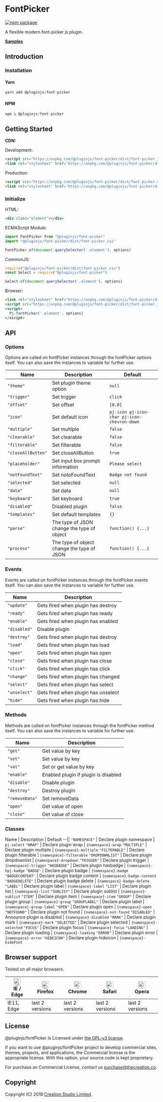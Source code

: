 # FontPicker

[![npm package](https://img.shields.io/npm/v/@pluginjs/font-picker.svg)](https://www.npmjs.com/package/@pluginjs/font-picker)

A flexible modern font-picker js plugin.

**[Samples](https://codesandbox.io/s/github/pluginjs/pluginjs/tree/master/modules/font-picker/samples)**

## Introduction

### Installation

#### Yarn

```javascript
yarn add @pluginjs/font-picker
```

#### NPM

```javascript
npm i @pluginjs/font-picker
```

## Getting Started

**CDN:**

Development:

```html
<script src="https://unpkg.com/@pluginjs/font-picker/dist/font-picker.js"></script>
<link rel="stylesheet" href="https://unpkg.com/@pluginjs/font-picker/dist/font-picker.css">
```

Production:

```html
<script src="https://unpkg.com/@pluginjs/font-picker/dist/font-picker.min.js"></script>
<link rel="stylesheet" href="https://unpkg.com/@pluginjs/font-picker/dist/font-picker.min.css">
```

### Initialize

HTML:

```html
<div class="element"></div>
```

ECMAScript Module:

```javascript
import FontPicker from "@pluginjs/font-picker"
import "@pluginjs/font-picker/dist/font-picker.css"

FontPicker.of(document.querySelector('.element'), options)
```

CommonJS:

```javascript
require("@pluginjs/font-picker/dist/font-picker.css")
const Select = require("@pluginjs/font-picker")

Select.of(document.querySelector('.element'), options)
```

Browser:

```html
<link rel="stylesheet" href="https://unpkg.com/@pluginjs/font-picker/dist/font-picker.css">
<script src="https://unpkg.com/@pluginjs/font-picker/dist/font-picker.js"></script>
<script>
  Pj.fontPicker('.element', options)
</script>
```

## API

### Options

Options are called on fontPicker instances through the fontPicker options itself.
You can also save the instances to variable for further use.

Name | Description | Default
--|--|--
`"theme"` | Set plugin theme option | `null`
`"trigger"` | Set trigger | `click`
`"offset"` | Set offset | `[0,0]`
`"icon"` | Set default icon | `pj-icon pj-icon-char pj-icon-chevron-down`
`"multiple"` | Set multiple | `false`
`"clearable"` | Set clearable | `false`
`"filterable"` | Set filterable | `false`
`"closeAllButten"` | Set closeAllButton | `true`
`"placeholder"` | Set input box prompt information | `Please select`
`"notFoundText"` | Set notoFoundText | `Badge not found`
`"selected"` | Set selected | `null`
`"data"` | Set data | `null`
`"keyboard"` | Set keyboard | `true`
`"disabled"` | Disabled plugin | `false`
`"templates"` | Set default templates | `{}`
`"parse"` | The type of JSON change the type of object | `function() {...}`
`"process"` | The type of object change the type of JSON | `function() {...}`

### Events

Events are called on fontPicker instances through the fontPicker events itself.
You can also save the instances to variable for further use.

Name | Description
--|--
`"update"` | Gets fired when plugin has destroy
`"ready"` | Gets fired when plugin has ready
`"enable"` | Gets fired when plugin has enabled
`"disabled"` | Disable plugin
`"destroy"` | Gets fired when plugin has destroy
`"load"` | Gets fired when plugin has load
`"open"` | Gets fired when plugin has open
`"close"` | Gets fired when plugin has close
`"click"` | Gets fired when plugin has click
`"change"` | Gets fired when plugin has changed
`"select"` | Gets fired when plugin has select
`"unselect"` | Gets fired when plugin has unselect
`"hide"` | Gets fired when plugin has hide

### Methods

Methods are called on fontPicker instances through the fontPicker method itself.
You can also save the instances to variable for further use.

Name | Description
--|--
`"get"` | Get value by key
`"set"` | Set value by key
`"val"` | Set or get value by key
`"enable"` | Enabled plugin if plugin is disabled
`"disable"` | Disable plugin
`"destroy"` | Destroy plugin
`"removeData"` | Set removeData
`"open"` | Get value of open
`"close"` | Get value of close

### Classes

Name | Description | Default
--||
`"NAMESPACE"` | Declare plugin namespace | `pj-select`
`"WRAP"` | Declare plugin wrap | `{namespace}-wrap`
`"MULTIPLE"` | Declare plugin multiple | `{namespace}-multiple`
`"FILTERABLE"` | Declare plugin filterable | `{namespace}-filterable`
`"DROPDOWNLIST"` | Declare plugin dropdownlist | `{namespace}-dropdown`
`"TRIGGER"` | Declare plugin trigger | `{namespace}-trigger`
`"HASBADGE"` | Declare plugin hasbadge | `{namespace}-hpj-badge`
`"BADGE"` | Declare plugin badge | `{namespace}-badge`
`"BADGECONTENT"` | Declare plugin badge content | `{namespace}-badge-content`
`"BADGEDELETE"` | Declare plugin badge delete | `{namespace}-badge-delete`
`"LABEL"` | Declare plugin label | `{namespace}-label`
`"LIST"` | Declare plugin list | `{namespace}-list`
`"SUBLIST"` | Declare plugin sublist | `{namespace}-sublist`
`"ITEM"` | Declare plugin item | `{namespace}-item`
`"GROUP"` | Declare plugin group | `{namespace}-group`
`"GROUPLABEL"` | Declare plugin label | `{namespace}-group-label`
`"OPEN"` | Declare plugin open | `{namespace}-open`
`"NOTFOUND"` | Declare plugin not found | `{namespace}-not-found`
`"DISABLED"` | Announce plugin is disabled | `{namespace}-disabled`
`"MARK"` | Declare plugin mark | `{namespace}-mark`
`"SELECTED"` | Declare plugin selected | `{namespace}-selected`
`"FOCUS"` | Declare plugin focus | `{namespace}-focus`
`"LOADING"` | Declare plugin loading | `{namespace}-loading`
`"ERROR"` | Declare plugin error | `{namespace}-error`
`"HIDEICON"` | Declare plugin hideicon | `{namespace}-hideFont`

## Browser support

Tested on all major browsers.

| [<img src="https://raw.githubusercontent.com/alrra/browser-logos/master/src/edge/edge_48x48.png" alt="IE / Edge" width="24px" height="24px" />](http://godban.github.io/browsers-support-badges/)</br>IE / Edge | [<img src="https://raw.githubusercontent.com/alrra/browser-logos/master/src/firefox/firefox_48x48.png" alt="Firefox" width="24px" height="24px" />](http://godban.github.io/browsers-support-badges/)</br>Firefox | [<img src="https://raw.githubusercontent.com/alrra/browser-logos/master/src/chrome/chrome_48x48.png" alt="Chrome" width="24px" height="24px" />](http://godban.github.io/browsers-support-badges/)</br>Chrome | [<img src="https://raw.githubusercontent.com/alrra/browser-logos/master/src/safari/safari_48x48.png" alt="Safari" width="24px" height="24px" />](http://godban.github.io/browsers-support-badges/)</br>Safari | [<img src="https://raw.githubusercontent.com/alrra/browser-logos/master/src/opera/opera_48x48.png" alt="Opera" width="24px" height="24px" />](http://godban.github.io/browsers-support-badges/)</br>Opera |
| --------- | --------- | --------- | --------- | --------- |
| IE11, Edge| last 2 versions| last 2 versions| last 2 versions| last 2 versions|

## License

@pluginjs/fontPicker is Licensed under [the GPL-v3 license](LICENSE).

If you want to use @pluginjs/fontPicker project to develop commercial sites, themes, projects, and applications, the Commercial license is the appropriate license. With this option, your source code is kept proprietary.

For purchase an Commercial License, contact us purchase@thecreation.co.

## Copyright

Copyright (C) 2018 [Creation Studio Limited](creationstudio.com).